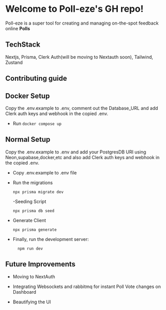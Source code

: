 # Welcome to Poll-eze's GH repo!

Poll-eze is a super tool for creating and managing on-the-spot feedback online **Polls**

## TechStack

Nextjs, Prisma, Clerk Auth(will be moving to Nextauth soon), Tailwind, Zustand

## Contributing guide

## Docker Setup

Copy the .env.example to .env, comment out the Database_URL and add Clerk auth keys and webhook in the copied .env.

- Run `docker compose up`

## Normal Setup

Copy the .env.example to .env and add your PostgresDB URI using Neon,supabase,docker,etc and also add Clerk auth keys and webhook in the copied .env.

- Copy .env.example to .env file

- Run the migrations

  `npx prisma migrate dev`

  -Seeding Script

  `npx prisma db seed`

- Generate Client

  `npx prisma generate`

- Finally, run the development server:

  `  npm run dev`

## Future Improvements

- Moving to NextAuth

- Integrating Websockets and rabbitmq for instant Poll Vote changes on Dashboard

- Beautifying the UI
